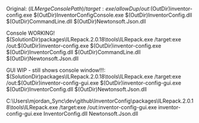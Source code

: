 Original:
$(ILMergeConsolePath) /target:exe /allowDup /out:$(OutDir)inventor-config.exe $(OutDir)InventorConfigConsole.exe $(OutDir)InventorConfig.dll $(OutDir)CommandLine.dll $(OutDir)Newtonsoft.Json.dll

Console WORKING!
$(SolutionDir)packages\ILRepack.2.0.18\tools\ILRepack.exe /target:exe /out:$(OutDir)inventor-config.exe $(OutDir)inventor-config.exe $(OutDir)InventorConfig.dll $(OutDir)CommandLine.dll $(OutDir)Newtonsoft.Json.dll

GUI WIP - still shows console window!!!:
$(SolutionDir)packages\ILRepack.2.0.18\tools\ILRepack.exe /target:exe /out:$(OutDir)inventor-config-gui.exe $(OutDir)inventor-config-gui.exe $(OutDir)InventorConfig.dll $(OutDir)Newtonsoft.Json.dll

C:\Users\mjordan\_Sync\dev\github\InventorConfig\packages\ILRepack.2.0.18\tools\ILRepack.exe /target:exe /out:inventor-config-gui.exe inventor-config-gui.exe InventorConfig.dll Newtonsoft.Json.dll
